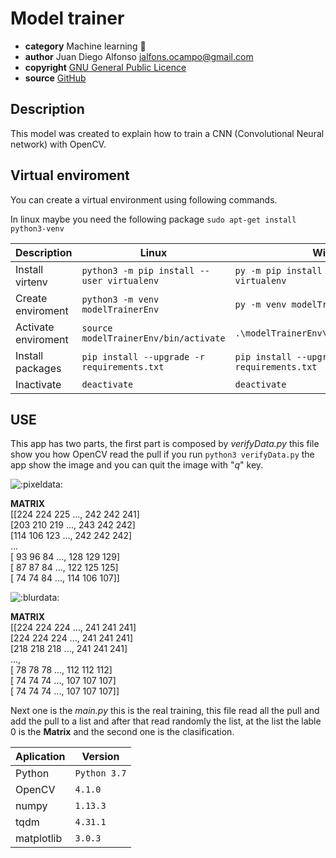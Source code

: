 # Model trainer

* **category**    Machine learning  📡
* **author**      Juan Diego Alfonso <jalfons.ocampo@gmail.com>
* **copyright**   [GNU General Public Licence](https://www.gnu.org/licenses/gpl.txt)
* **source**  [GitHub](https://github.com/halcolo/Model_trainer.git)


## Description

This model was created to explain how to train a CNN (Convolutional Neural network) with OpenCV.

## Virtual enviroment

You can create a virtual environment using following commands.

In linux maybe you need the following package `sudo apt-get install python3-venv`

| Description|Linux| Win|
| ------ | ------ |------|
| Install virtenv| `python3 -m pip install --user virtualenv` |`py -m pip install --user virtualenv`|
| Create enviroment | `python3 -m venv modelTrainerEnv` |`py -m venv modelTrainerEnv`|
| Activate enviroment | `source modelTrainerEnv/bin/activate` |`.\modelTrainerEnv\Scripts\activate`|
| Install packages | `pip install --upgrade -r requirements.txt`  |`pip install --upgrade -r requirements.txt` |
| Inactivate  | `deactivate`  | `deactivate`  |

## USE

This app has two parts, the first part is composed by _verifyData.py_ this file show you how OpenCV read the pull if you run `python3 verifyData.py` the app show the image and you can quit the image with "_q_" key.

![:pixeldata:](https://github.com/halcolo/Model_trainer/img/pixeldata.png?raw=true ":pixeldata:")

**MATRIX**\
[[224 224 225 ..., 242 242 241]\
 [203 210 219 ..., 243 242 242]\
 [114 106 123 ..., 242 242 242]\
 ...\
 [ 93  96  84 ..., 128 129 129]\
 [ 87  87  84 ..., 122 125 125]\
 [ 74  74  84 ..., 114 106 107]]

 ![:blurdata:](https://github.com/halcolo/Model_trainer/img/blurdata.png?raw=true ":blurdata:")

 **MATRIX**\
[[224 224 224 ..., 241 241 241]\
 [224 224 224 ..., 241 241 241]\
 [218 218 218 ..., 241 241 241]\
 ...,\
 [ 78  78  78 ..., 112 112 112]\
 [ 74  74  74 ..., 107 107 107]\
 [ 74  74  74 ..., 107 107 107]]


Next one is the _main.py_ this is the real training, this file read all the pull and add the pull to a list and after that read randomly the list, at the list the lable 0 is the __Matrix__ and the second one is the clasification.


| Aplication| Version|
| ------ | ------ |
| Python| `Python 3.7` |
| OpenCV| `4.1.0` |
| numpy | `1.13.3` |
| tqdm | `4.31.1`  |
| matplotlib| `3.0.3`  |
